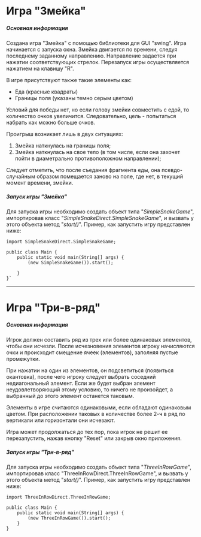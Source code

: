 # Игра "Змейка"
##### Основная информация
Создана игра "Змейка" с помощью библиотеки для GUI "swing". Игра начинается с запуска окна. Змейка двигается по времени, следуя последнему заданному направлению. Направление задается при нажатии соответствующих стрелок. Перезапуск игры осуществляется нажатием на клавишу "R".

В игре присутствуют также такие элементы как:

- Еда (красные квадраты)
- Границы поля (указаны темно серым цветом)

Условий для победы нет, но если голову змейки совместить с едой, то количество очков увеличится. Следовательно, цель - попытаться набрать как можно больше очков.

Проигрыш возникает лишь в двух ситуациях:

1. Змейка наткнулась на границы поля;
2. Змейка наткнулась на свое тело (в том числе, если она захочет пойти в диаметрально противоположном направлении);

Следует отметить, что после съедания фрагмента еды, она псевдо-случайным образом помещается заново на поле, где нет, в текущий момент времени, змейки.

##### Запуск игры "Змейка"
Для запуска игры необходимо создать объект типа "*SimpleSnakeGame*", импортировав класс "*SimpleSnakeDirect.SimpleSnakeGame*", и вызвать у этого объекта метод "*start()*". Пример, как запустить игру представлен ниже:

```
import SimpleSnakeDirect.SimpleSnakeGame;

public class Main {
    public static void main(String[] args) {
		(new SimpleSnakeGame()).start();

    }
}`
```

--------------------------
# Игра "Три-в-ряд"
##### Основная информация
Игрок должен составить ряд из трех или более одинаковых элементов, чтобы они исчезли. После исчезновения элементов игроку начисляются очки и происходит смещение ячеек (элементов), заполняя пустые промежутки.

При нажатии на один из элементов, он подсветиться (появиться окантовка), после чего игроку следует выбрать соседний недиагональный элемент. Если же будет выбран элемент неудовлетворяющий этому условию, то ничего не произойдет, а выбранный до этого элемент останется таковым.

Элементы в игре считаются одинаковыми, если обладают одинаковым цветом. При расположении таковых в количестве более 2-ч в ряд по вертикали или горизонтали они исчезают.

Игра может продолжаться до тех пор, пока игрок не решит ее перезапустить, нажав кнопку "Reset" или закрыв окно приложения.

##### Запуск игры "Три-в-ряд"
Для запуска игры необходимо создать объект типа "*ThreeInRowGame*", импортировав класс "ThreeInRowDirect.ThreeInRowGame", и вызвать у этого объекта метод "*start()*". Пример, как запустить игру представлен ниже:

```
import ThreeInRowDirect.ThreeInRowGame;

public class Main {
    public static void main(String[] args) {
        (new ThreeInRowGame()).start();
    }
}
```
